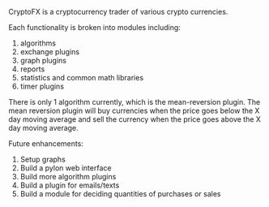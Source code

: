 CryptoFX is a cryptocurrency trader of various crypto currencies.

Each functionality is broken into modules including:
1. algorithms
2. exchange plugins
3. graph plugins
4. reports
5. statistics and common math libraries
6. timer plugins


There is only 1 algorithm currently, which is the mean-reversion plugin.  The mean reversion plugin will buy
currencies when the price goes below the X day moving average and sell the currency when the price goes above the 
X day moving average.

Future enhancements:
1. Setup graphs
2. Build a pylon web interface
3. Build more algorithm plugins
4. Build a plugin for emails/texts
5. Build a module for deciding quantities of purchases or sales

